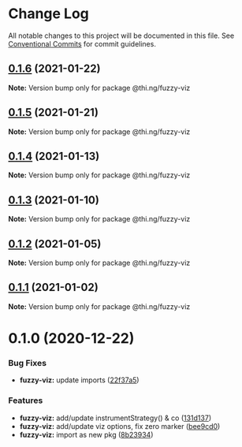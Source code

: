 # Change Log

All notable changes to this project will be documented in this file.
See [Conventional Commits](https://conventionalcommits.org) for commit guidelines.

## [0.1.6](https://github.com/thi-ng/umbrella/compare/@thi.ng/fuzzy-viz@0.1.5...@thi.ng/fuzzy-viz@0.1.6) (2021-01-22)

**Note:** Version bump only for package @thi.ng/fuzzy-viz





## [0.1.5](https://github.com/thi-ng/umbrella/compare/@thi.ng/fuzzy-viz@0.1.4...@thi.ng/fuzzy-viz@0.1.5) (2021-01-21)

**Note:** Version bump only for package @thi.ng/fuzzy-viz





## [0.1.4](https://github.com/thi-ng/umbrella/compare/@thi.ng/fuzzy-viz@0.1.3...@thi.ng/fuzzy-viz@0.1.4) (2021-01-13)

**Note:** Version bump only for package @thi.ng/fuzzy-viz





## [0.1.3](https://github.com/thi-ng/umbrella/compare/@thi.ng/fuzzy-viz@0.1.2...@thi.ng/fuzzy-viz@0.1.3) (2021-01-10)

**Note:** Version bump only for package @thi.ng/fuzzy-viz





## [0.1.2](https://github.com/thi-ng/umbrella/compare/@thi.ng/fuzzy-viz@0.1.1...@thi.ng/fuzzy-viz@0.1.2) (2021-01-05)

**Note:** Version bump only for package @thi.ng/fuzzy-viz





## [0.1.1](https://github.com/thi-ng/umbrella/compare/@thi.ng/fuzzy-viz@0.1.0...@thi.ng/fuzzy-viz@0.1.1) (2021-01-02)

**Note:** Version bump only for package @thi.ng/fuzzy-viz





# 0.1.0 (2020-12-22)


### Bug Fixes

* **fuzzy-viz:** update imports ([22f37a5](https://github.com/thi-ng/umbrella/commit/22f37a526acd6911720100e77ad41029d8799004))


### Features

* **fuzzy-viz:** add/update instrumentStrategy() & co ([131d137](https://github.com/thi-ng/umbrella/commit/131d13776735e3dd222090a6b514bfbe4878d9f2))
* **fuzzy-viz:** add/update viz options, fix zero marker ([bee9cd0](https://github.com/thi-ng/umbrella/commit/bee9cd08b32ce43cc6661146dd87f35db9516559))
* **fuzzy-viz:** import as new pkg ([8b23934](https://github.com/thi-ng/umbrella/commit/8b239347894bf8c7192890151868ecdb1ac3bf2b))
